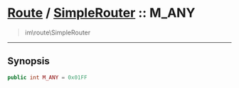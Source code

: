 # [Route](route.md) / [SimpleRouter](route-SimpleRouter.md) :: M_ANY
 > im\route\SimpleRouter
____

## Synopsis
```php
public int M_ANY = 0x01FF
```
